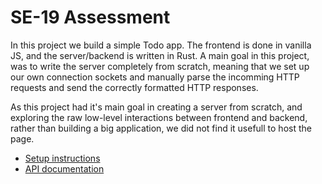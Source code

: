 # SE-19 Assessment

In this project we build a simple Todo app. The frontend is done in vanilla JS, and the server/backend is written in Rust. A main goal in this project, was to write the server completely from scratch, meaning that we set up our own connection sockets and manually parse the incomming HTTP requests and send the correctly formatted HTTP responses.

As this project had it's main goal in creating a server from scratch, and exploring the raw low-level interactions between frontend and backend, rather than building a big application,  we did not find it usefull to host the page.

- [Setup instructions](documentation/setup.md)
- [API documentation](documentation/api/README.md)


